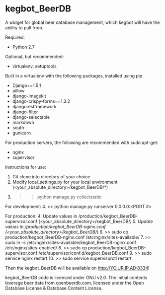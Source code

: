kegbot_BeerDB
=============

A widget for global beer database management, which kegbot will have the ability to pull from.

Required:
* Python 2.7

Optional, but recommended:
* virtualenv, setuptools

Built in a virtualenv with the following packages, installed using pip:
* Django==1.5.1
* pillow
* django-imagekit
* django-crispy-forms==1.3.2
* djangorestframework
* django-filter
* django-selectable
* markdown
* south
* gunicorn

For production servers, the following are recommended with sudo apt-get:
* nginx
* supervisor

Instructions for use:
1. Git clone into directory of your choice
2. Modify local_settings.py for your local environment (<your_absolute_directory>/kegbot_BeerDB/*)
3. >> python manage.py collectstatic

For development:
4. >> python manage.py runserver 0.0.0.0:<PORT #>

For production:
4. Update values in /production/kegbot_BeerDB-supervisor.conf (<your_absolute_directory>/kegbot_BeerDB/*)
5. Update values in /production/kegbot_BeerDB-nginx.conf (<your_absolute_directory>/kegbot_BeerDB/*)
6. >> sudo cp production/kegbot_BeerDB-nginx.conf /etc/nginx/sites-available/
7. >> sudo ln -s /etc/nginx/sites-available/kegbot_BeerDB-nginx.conf /etc/nginx/sites-enabled/
8. >> sudo cp production/kegbot_BeerDB-supervisor.conf /etc/supervisor/conf.d/kegbot_BeerDB.conf
9. >> sudo service nginx restart
10. >> sudo service supervisorctl restart

Then the kegbot_BeerDB will be available on http://YO.UR.IP.AD:8334!

kegbot_BeerDB code is licensed under GNU v2.0.  The initial contents leverage beer data from openbeerdb.com, licensed under the Open Database License & Database Content License.

